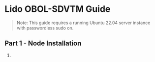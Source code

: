 # Lido OBOL-SDVTM Guide 

> Note: This guide requires a running Ubuntu 22.04 server instance with passwordless sudo on. 


## Part 1 - Node Installation

1) 


